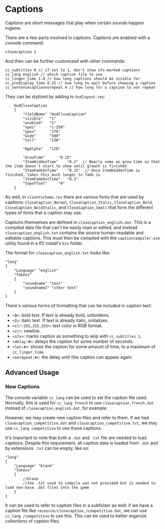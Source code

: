 # Captions

Captions are short messages that play when certain sounds happen ingame.

There are a few parts involved in captions. Captions are enabled with a console command:

```
closecaption 1
```

And then can be further customized with other commands:

```
cc_subtitles 0 // if set to 1, don't show sfx-marked captions
cc_lang english // which caption file to use
cc_linger_time 1.0 // how long captions should be visible for
cc_predisplay_time 0.25 // how long to wait before showing a caption
cc_sentencecaptionnorepeat 4 // how long for a caption to not repeat
```

They can be stylized by adding to `hudlayout.res`:

```
	HudCloseCaption
	{
		"fieldName" "HudCloseCaption"
		"visible"	"1"
		"enabled"	"1"
		"xpos"		"c-250"
		"ypos"		"276"
		"wide"		"500"
		"tall"		"136"

		"BgAlpha"	"128"

		"GrowTime"		"0.25"
		"ItemHiddenTime"	"0.2"  // Nearly same as grow time so that the item doesn't start to show until growth is finished
		"ItemFadeInTime"	"0.15"	// Once ItemHiddenTime is finished, takes this much longer to fade in
		"ItemFadeOutTime"	"0.3"
		"topoffset"		"0"
	}
```

As well, in `clientscheme.res` there are various fonts that are used by captions: `CloseCaption_Normal`, `CloseCaption_Italic`, `CloseCaption_Bold`, `CloseCaption_BoldItalic`, and `CloseCaption_Small` that form the different types of fonts that a caption may use.

Captions themselves are defined in `closecaption_english.dat`. This is a compiled data file that can't be easily read or edited, and instead `closecaption_english.txt` contains the source human-readable and editable captions. This must then be compiled with the `captioncompiler.exe` utility found in a tf2 install's `bin` folder.

The format for `closecaption_english.txt` looks like:

```
"lang"
{ 
	"Language" "english" 
	"Tokens" 
	{
		"soundname" "text"
		"soundname2" "other text"
	}
}
```

There's various forms of formatting that can be included in caption text:

- `<B>`: bold text. If text is already bold, unboldens.
- `<I>`: italic text. If text is already italic, unitalizes.
- `<clr:255,255,255>`: text color in RGB format.
- `<cr>`: newline.
- `<sfx>`: marks caption as something to skip with `cc_subtitles 1`.
- `<delay:#>`: delays the caption for some number of seconds.
- `<len:#>`: shows the caption for some amount of time, to a maximum of `cc_linger_time`.
- `<norepeat:#>`: the delay until this caption can appear again.

## Advanced Usage

### New Captions

The console variable `cc_lang` can be used to set the caption file used. Normally, this is used for `cc_lang french` to use `closecaption_french.dat` instead of `closecaption_english.dat`, for example.

However, we may create new caption files and refer to them. If we had `closecaption_competitive.dat` and `closecaption_competitive.txt`, we may use `cc_lang competitive` to use these captions.

It's important to note that both a `.dat` and `.txt` file are needed to load captions. Despite this requirement, all caption data is loaded from `.dat` and by extensions `.txt` can be empty, like so:

```
"lang"
{ 
	"Language" "blank" 
	"Tokens" 
	{
		//blank
		//the .txt used to compile was not provided but is needed to load non-base .dat files into the game
	}
}
```

It can be used to refer to caption files in a subfolder as well: if we have a caption file like `resource/closecaption_/competitive.dat`, we can use `cc_lang /competitive` to use this. This can be used to better organize collections of caption files.

